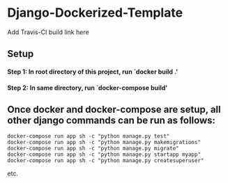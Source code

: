 # Django-Dockerized-Template

Add Travis-CI build link here

## Setup

#### Step 1: In root directory of this project, run `docker build .'

#### Step 2: In same directory, run `docker-compose build'

## Once docker and docker-compose are setup, all other django commands can be run as follows:

```
docker-compose run app sh -c "python manage.py test"
docker-compose run app sh -c "python manage.py makemigrations"
docker-compose run app sh -c "python manage.py migrate"
docker-compose run app sh -c "python manage.py startapp myapp"
docker-compose run app sh -c "python manage.py createsuperuser"
```

etc.

